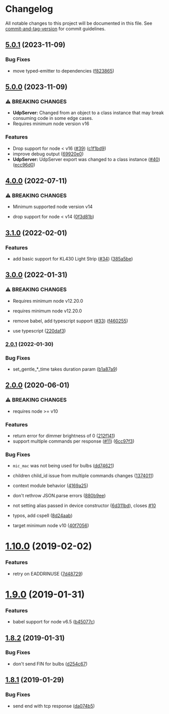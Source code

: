 # Changelog

All notable changes to this project will be documented in this file. See [commit-and-tag-version](https://github.com/absolute-version/commit-and-tag-version) for commit guidelines.

## [5.0.1](https://github.com/plasticrake/tplink-smarthome-simulator/compare/v5.0.0...v5.0.1) (2023-11-09)


### Bug Fixes

* move typed-emitter to dependencies ([f823865](https://github.com/plasticrake/tplink-smarthome-simulator/commit/f823865973a5a54dbbf47d2c9af816285b968ec6))

## [5.0.0](https://github.com/plasticrake/tplink-smarthome-simulator/compare/v4.0.0...v5.0.0) (2023-11-09)


### ⚠ BREAKING CHANGES

* **UdpServer:** Changed from an object to a class instance that may
break consuming code in some edge cases.
* Requires minimum node version v16

### Features

* Drop support for node < v16 ([#39](https://github.com/plasticrake/tplink-smarthome-simulator/issues/39)) ([c1f1bd9](https://github.com/plasticrake/tplink-smarthome-simulator/commit/c1f1bd93dedb36eb36a0ac220b5239a487620a78))
* improve debug output ([69920e0](https://github.com/plasticrake/tplink-smarthome-simulator/commit/69920e050b36ebb318b46a759ec4801029496716))
* **UdpServer:** UdpServer export was changed to a class instance ([#40](https://github.com/plasticrake/tplink-smarthome-simulator/issues/40)) ([ecc96d0](https://github.com/plasticrake/tplink-smarthome-simulator/commit/ecc96d02d9ae03e8a0b5762e2e5bc169c8045f61))

## [4.0.0](https://github.com/plasticrake/tplink-smarthome-simulator/compare/v3.1.0...v4.0.0) (2022-07-11)


### ⚠ BREAKING CHANGES

* Minimum supported node version v14

* drop support for node < v14 ([0f3d81b](https://github.com/plasticrake/tplink-smarthome-simulator/commit/0f3d81ba44102df4eb520646db916540af8be4b3))

## [3.1.0](https://github.com/plasticrake/tplink-smarthome-simulator/compare/v3.0.0...v3.1.0) (2022-02-01)


### Features

* add basic support for KL430 Light Strip ([#34](https://github.com/plasticrake/tplink-smarthome-simulator/issues/34)) ([385a5be](https://github.com/plasticrake/tplink-smarthome-simulator/commit/385a5be23fdb0d69f5b8df46b43ddfd1e3451ec2))

## [3.0.0](https://github.com/plasticrake/tplink-smarthome-simulator/compare/v2.0.1...v3.0.0) (2022-01-31)


### ⚠ BREAKING CHANGES

* Requires minimum node v12.20.0
* requires minimum node v12.20.0

* remove babel, add typescript support ([#33](https://github.com/plasticrake/tplink-smarthome-simulator/issues/33)) ([f460255](https://github.com/plasticrake/tplink-smarthome-simulator/commit/f4602554567058364728ffc2216fc5d6134e606e))
* use typescript ([220daf3](https://github.com/plasticrake/tplink-smarthome-simulator/commit/220daf328c6b5ff980ed0d6a1373acf9f2966309))

### [2.0.1](https://github.com/plasticrake/tplink-smarthome-simulator/compare/v2.0.0...v2.0.1) (2022-01-30)


### Bug Fixes

* set_gentle_*_time takes duration param ([b1a87a9](https://github.com/plasticrake/tplink-smarthome-simulator/commit/b1a87a983c38b1a8aeccb2b4584acf2a0ab597f3))

## [2.0.0](https://github.com/plasticrake/tplink-smarthome-simulator/compare/v1.10.0...v2.0.0) (2020-06-01)


### ⚠ BREAKING CHANGES

* requires node >= v10

### Features

* return error for dimmer brightness of 0 ([212f141](https://github.com/plasticrake/tplink-smarthome-simulator/commit/212f141421ea54a24af958345cd55a09c279a2ae))
* support multiple commands per response ([#11](https://github.com/plasticrake/tplink-smarthome-simulator/issues/11)) ([6cc97f3](https://github.com/plasticrake/tplink-smarthome-simulator/commit/6cc97f3088025837fa9969c3a39da976fd5764d4))


### Bug Fixes

* `mic_mac` was not being used for bulbs ([dd74621](https://github.com/plasticrake/tplink-smarthome-simulator/commit/dd74621c99c4c4e58e453880f705ddf0ecbe809b))
* children child_id issue from multiple commands changes ([1374011](https://github.com/plasticrake/tplink-smarthome-simulator/commit/1374011f4f5634c8ad26d95e0368ff56bc60de74))
* context module behavior ([4169a25](https://github.com/plasticrake/tplink-smarthome-simulator/commit/4169a2593226cdb090376a562b500095a091b07c))
* don't rethrow JSON.parse errors ([880b9ee](https://github.com/plasticrake/tplink-smarthome-simulator/commit/880b9eee2dd1879eca56718a26790e6f82836091))
* not setting alias passed in device constructor ([6d311bd](https://github.com/plasticrake/tplink-smarthome-simulator/commit/6d311bd826f1955b8a76ea107161b2165c0b69e0)), closes [#10](https://github.com/plasticrake/tplink-smarthome-simulator/issues/10)
* typos, add cspell ([8d24aab](https://github.com/plasticrake/tplink-smarthome-simulator/commit/8d24aabd41fc0473dba4748f59109e789348e7a9))


* target minimum node v10 ([40f7056](https://github.com/plasticrake/tplink-smarthome-simulator/commit/40f70567beb89b222954b00c063c96c3f9e340c8))

<a name="1.10.0"></a>
# [1.10.0](https://github.com/plasticrake/tplink-smarthome-simulator/compare/v1.9.0...v1.10.0) (2019-02-02)


### Features

* retry on EADDRINUSE ([7d48729](https://github.com/plasticrake/tplink-smarthome-simulator/commit/7d48729))



<a name="1.9.0"></a>
# [1.9.0](https://github.com/plasticrake/tplink-smarthome-simulator/compare/v1.8.2...v1.9.0) (2019-01-31)


### Features

* babel support for node v6.5 ([b45077c](https://github.com/plasticrake/tplink-smarthome-simulator/commit/b45077c))



<a name="1.8.2"></a>
## [1.8.2](https://github.com/plasticrake/tplink-smarthome-simulator/compare/v1.8.1...v1.8.2) (2019-01-31)


### Bug Fixes

* don't send FIN for bulbs ([d254c67](https://github.com/plasticrake/tplink-smarthome-simulator/commit/d254c67))



<a name="1.8.1"></a>
## [1.8.1](https://github.com/plasticrake/tplink-smarthome-simulator/compare/v1.8.0...v1.8.1) (2019-01-29)


### Bug Fixes

* send end with tcp response ([da074b5](https://github.com/plasticrake/tplink-smarthome-simulator/commit/da074b5))
